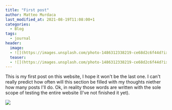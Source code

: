 ```yaml
---
title: "First post"
author: Matteo Murdaca
last_modified_at: 2021-08-19T11:08:00+1
categories:
  - Blog
tags:
  - journal
header:
  image:
  - ![](https://images.unsplash.com/photo-1486312338219-ce68d2c6f44d?ixid=MnwxMjA3fDB8MHxwaG90by1wYWdlfHx8fGVufDB8fHx8&ixlib=rb-1.2.1&auto=format&fit=crop&w=1652&q=80)
  teaser: 
  - ![](https://images.unsplash.com/photo-1486312338219-ce68d2c6f44d?ixid=MnwxMjA3fDB8MHxwaG90by1wYWdlfHx8fGVufDB8fHx8&ixlib=rb-1.2.1&auto=format&fit=crop&w=1652&q=80)
---
```


This is my first post on this website, I hope it won't be the last one.
I can't really predict how often will this section be filled with my thoughts niether how many posts I'll do.
Ok, in reality those words are written with the sole scope of testing the entire website (I've not finished it yet).

![](https://images.unsplash.com/photo-1486312338219-ce68d2c6f44d?ixid=MnwxMjA3fDB8MHxwaG90by1wYWdlfHx8fGVufDB8fHx8&ixlib=rb-1.2.1&auto=format&fit=crop&w=1652&q=80)
